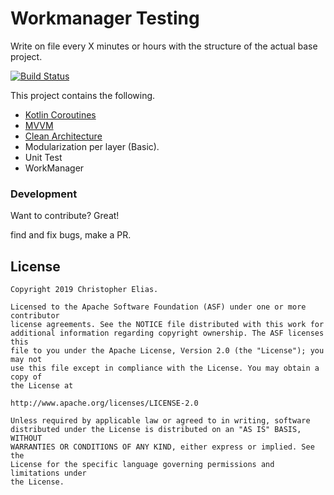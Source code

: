 # Workmanager Testing

Write on file every X minutes or hours with the structure of the actual base project.

[![Build Status](https://travis-ci.org/joemccann/dillinger.svg?branch=master)](https://travis-ci.org/joemccann/dillinger)

This project contains the following.

  - [Kotlin Coroutines]
  - [MVVM]
  - [Clean Architecture]
  - Modularization per layer (Basic).
  - Unit Test
  - WorkManager

### Development

Want to contribute? Great!

find and fix bugs, make a PR.

License
----
```
Copyright 2019 Christopher Elias.

Licensed to the Apache Software Foundation (ASF) under one or more contributor
license agreements. See the NOTICE file distributed with this work for
additional information regarding copyright ownership. The ASF licenses this
file to you under the Apache License, Version 2.0 (the "License"); you may not
use this file except in compliance with the License. You may obtain a copy of
the License at

http://www.apache.org/licenses/LICENSE-2.0

Unless required by applicable law or agreed to in writing, software
distributed under the License is distributed on an "AS IS" BASIS, WITHOUT
WARRANTIES OR CONDITIONS OF ANY KIND, either express or implied. See the
License for the specific language governing permissions and limitations under
the License.
```
   [Fernando Cejas]: <https://fernandocejas.com/>
   [Mario Lorenzo]: <https://github.com/sanogueralorenzo>
   [git-repo-url]: <https://github.com/joemccann/dillinger.git>
   [Paulo Sato]: <https://proandroiddev.com/@paulocns>
   [Ryan M.Key]: <https://www.youtube.com/user/gosuddr93/videos>
   [Kotlin Coroutines]: <https://kotlinlang.org/docs/reference/coroutines-overview.html>
   [MVVM]: <https://developer.android.com/jetpack/docs/guide>
   [Clean Architecture]: <https://proandroiddev.com/clean-architecture-data-flow-dependency-rule-615ffdd79e29>
